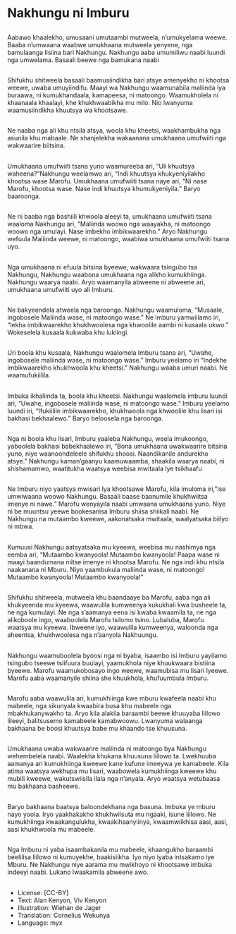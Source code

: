 # Nakhungu ni Imburu

##
Aabawo khaalekho, umusaani
umutaambi mutweela,
n’umukyelama weewe. Baaba
n’umwaana waabwe umukhaana
mutweela yenyene, nga
bamulaanga lisiina bari Nakhungu.
Nakhungu aaba umumiliwu naabi
luundi nga umwelama. Basaali
beewe nga bamukana naabi

##
Shifukhu shitweela basaali
baamusiindikha bari atsye
amenyekho ni khootsa weewe,
uwaba umuyiindifu.
Maayi wa Nakhungu waamunabila
maliinda iya buraawa, ni
kumukhandaala, kamapeesa, ni
matoongo.
Waamukholela ni khaanaala
khaalayi, khe khukhwaabikha mu
milo.
Nio lwanyuma waamusiindikha
khuutsya wa khootsawe.

##
Ne naaba nga ali khu ntsila atsya,
woola khu kheetsi, waakhambukha
nga asunila khu mabaale.
Ne shanjelekha wakaanana
umukhaana umufwiiti nga
wakwaarire biitsina.

##
Umukhaana umufwiiti tsana yuno
waamureeba ari, “Uli khuutsya
waheena?”Nakhungu weelamwo
ari, “Indi khuutsya khukyeniyilakho
khootsa wase Marofu.
Umukhaana umufwiiti tsana naye
ari, “Ni nase Marofu, khootsa wase.
Nase indi khuutsya
khumukyeniyila.” Baryo baaroonga.

##
Ne ni baaba nga bashiili khwoola
aleeyi ta, umukhaana umufwiiti
tsana waaloma Nakhungu ari,
“Maliinda woowo nga waayakha, ni
matoongo woowo nga umulayi.
Nase imbekho imbikwaarekho.”
Aryo Nakhungu wefuula Maliinda
weewe, ni matoongo, waabiwa
umukhaana umufwiiti tsana uyo.

##
Nga umukhaana ni efuula bitsina
byeewe, wakwaara tsingubo tsa
Nakhungu, Nakhungu waabona
umukhaana nga alikho
kumukhiinga. Nakhungu waarya
naabi. Aryo waamanyila abweene ni
abweene ari, umukhaana umufwiiti
uyo ali Imburu.

##
Ne bakyeendela atweela nga
baroonga. Nakhungu waamuloma,
“Musaale, ingobosele Maliinda
wase, ni matoongo wase.”
Ne imburu yamwiilamo iri, “lekha
imbikwaarekho khukhwoolesa nga
khwoolile aambi ni kusaala ukwo.”
Wokeselela kusaala kukwaba khu
lukiingi.

##
Uri boola khu kusaala, Nakhungu
waalomela Imburu tsana ari,
“Uwahe, ingobosele maliinda wase,
ni matoongo wase.”
Imburu yeelamo iri “Indekhe
imbikwaarekho khukhwoola khu
kheetsi.”
Nakhungu waaba umuri naabi. Ne
waamufukiilila.

##
Imbuka ikhaliinda ta, boola khu
kheetsi.
Nakhungu waalomela imburu luundi
ari, “Uwahe, ingobosele maliinda
wase, ni matoongo wase.”
Imburu yeelamo luundi iri, “Ifukiilile
imbikwaarekho, khukhwoola nga
khwoolile khu lisari isi bakhasi
bekhaalewo.”
Baryo beloosela nga baroonga.

##
Nga ni boola khu lisari, Imburu
yaaleba Nakhungu, weela
imukoongo, yaboolela bakhasi
babekhaalewo iri, “Bona
umukhaana uwakwaarire bitsina
yuno, niye waanoondeleele
shifukhu shoosi. Naandikanile
andurekho atsye.”
Nakhungu kaman’gaanyu
kaamuwaamba, shaakila waarya
naabi, ni shishamamwo, waatitukha
waatsya weebisa mwitaala lye
tsikhaafu

##
Ne Imburu niyo yaatsya mwisari lya
khootsawe Marofu, kila imuloma
iri,”Ise umwiwaana woowo
Nakhungu. Basaali baase baanumile
khukhwiitsa imenye ni nawe.”
Marofu wenyayila naabi umwaana
umukhaana yuno. Niye ni be
muuntsu yeewe bookesanisa
Imburu shiisa shiikali naabi.
Ne Nakhungu na mutaambo
kweewe, aakonatsaka mwitaala,
waalyatsaka biilyo ni mbwa.

##
Kumuusi Nakhungu aatsyatsaka mu
kyeewa, weebisa mu nashimya nga
eemba ari, “Mutaambo kwanyoola!
Mutaambo kwanyoola!
Paapa wase ni maayi baandumana
niitse imenye ni khootsa Marofu. Ne
nga indi khu ntsila naakanana ni
Mburu. Niyo yaambukula maliinda
wase, ni matoongo!
Mutaambo kwanyoola! Mutaambo
kwanyoola!”

##
Shifukhu shitweela, mutweela khu
baandaaye ba Marofu, aaba nga ali
khukyeenda mu kyeewa, waawulila
kumweenya kukukhali kwa
busheele ta, ne nga kumulayi. Ne
nga s’aamanya eena isi kwaba
kwaamila ta, ne nga alikoboole
ingo, waaboolela Marofu tsilomo
tsino.
Lubaluba, Marofu waatsya mu
kyeewa. Ibweene iyo, waawulila
kumweenya, waloonda nga
aheentsa, khukhwoolesa nga
n’aanyola Nakhuungu.

##
Nakhungu waamuboolela byoosi
nga ni byaba, isaambo isi Imburu
yayilamo tsingubo tseewe tsiifuura
buulayi, yaamukhola niye
khuukwaara bistiina byeewe.
Marofu waamukobosayo ingo
weewe, waamubisa mu lisari
lyeewe.
Marofu aaba waamanyile shiina she
khuukhola, khufuumbula Imburu.

##
Marofu aaba waawulila ari,
kumukhiinga kwe mburu kwafeela
naabi khu mabeele, nga sikunyala
kwaabira busa khu mabeele nga
mbakhukanywakho ta.
Aryo kila alakila baraambi beewe
khuuyaba liilowo lileeyi,
balitsusemo kamabeele
kamabwoowu.
Lwanyuma walaanga bakhaana be
boosi khuutsya babe mu khaando
tse khuusuna.

##
Umukhaana uwaba wakwaarire
maliinda ni matoongo bya
Nakhungu wehembelela naabi.
Waalekha khukana khuusuna liilowo
ta. Lwekhuuba aamanya ari
kumukhiinga kweewe kane kufune
imeeywa ye kamabeele.
Kila atima waatsya wekhupa mu
lisari, waabowela kumukhiinga
kweewe khu mubili kweewe,
wakutswiisila ilala nga n’anyala.
Aryo waatsya wetubaasa mu
bakhaana basheewe.

##
Baryo bakhaana baatsya
baloondekhana nga basuna. Imbuka
ye mburu nayo yoola. Iryo
yaakhakakho khukhwiisuta mu
ngaaki, isune liilowo.
Ne kumukhiinga kwaakangulukha,
kwaakihaanyiinya, kwaamwiikhisa
aasi, aasi, aasi khukhwoola mu
mabeele.

##
Nga Imburu ni yaba isaambakanila
mu mabeele, khaangukho baraambi
beelilisa liilowo ni kumuyekhe,
baakisiikha. Iyo niyo iyaba
intsakamo iye Mburu.
Ne Nakhungu niye aarama mu
mwikhoyo ni khootsawe imbuka
indeeyi naabi.
Lukano lwaakamila abweene awo.

##
* License: [CC-BY]
* Text: Alan Kenyon, Viv Kenyon
* Illustration: Wiehan de Jager
* Translation: Cornelius Wekunya
* Language: myx
